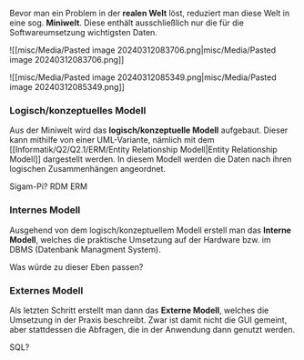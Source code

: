 Bevor man ein Problem in der **realen Welt** löst, reduziert man diese Welt in eine sog. **Miniwelt**. Diese enthält ausschließlich nur die für die Softwareumsetzung wichtigsten Daten. 

![[misc/Media/Pasted image 20240312083706.png|misc/Media/Pasted image 20240312083706.png]]


![[misc/Media/Pasted image 20240312085349.png|misc/Media/Pasted image 20240312085349.png]]

### Logisch/konzeptuelles Modell

Aus der Miniwelt wird das **logisch/konzeptuelle Modell** aufgebaut. Dieser kann mithilfe von einer UML-Variante, nämlich mit dem [[Informatik/Q2/Q2.1/ERM/Entity Relationship Modell|Entity Relationship Modell]] dargestellt werden.
In diesem Modell werden die Daten nach ihren logischen Zusammenhängen angeordnet.

Sigam-Pi?
RDM
ERM
### Internes Modell

Ausgehend von dem logisch/konzeptuellem Modell erstell man das **Interne Modell**, welches die praktische Umsetzung auf der Hardware bzw. im DBMS (Datenbank Managment System). 

Was würde zu dieser Eben passen?


### Externes Modell 

Als letzten Schritt erstellt man dann das **Externe Modell**, welches die Umsetzung in der Praxis beschreibt. Zwar ist damit nicht die GUI gemeint, aber stattdessen die Abfragen, die in der Anwendung dann genutzt werden.

SQL?  
